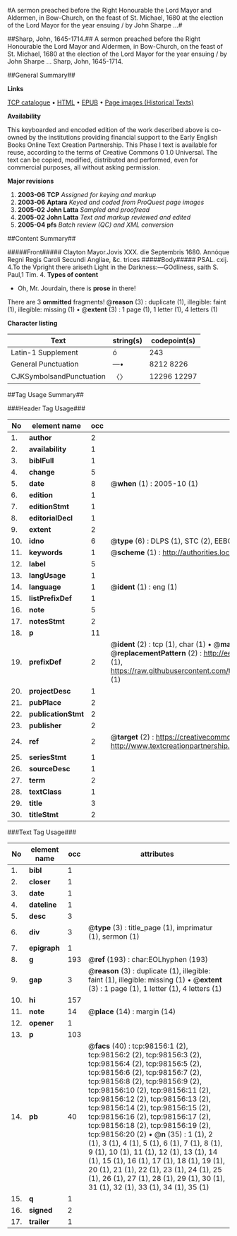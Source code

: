 #A sermon preached before the Right Honourable the Lord Mayor and Aldermen, in Bow-Church, on the feast of St. Michael, 1680 at the election of the Lord Mayor for the year ensuing / by John Sharpe ...#

##Sharp, John, 1645-1714.##
A sermon preached before the Right Honourable the Lord Mayor and Aldermen, in Bow-Church, on the feast of St. Michael, 1680 at the election of the Lord Mayor for the year ensuing / by John Sharpe ...
Sharp, John, 1645-1714.

##General Summary##

**Links**

[TCP catalogue](http://www.ota.ox.ac.uk/tcp/)  • 
[HTML](http://tei.it.ox.ac.uk/tcp/Texts-HTML/free/A59/A59559.html)  • 
[EPUB](http://tei.it.ox.ac.uk/tcp/Texts-EPUB/free/A59/A59559.epub) • 
[Page images (Historical Texts)](https://data.historicaltexts.jisc.ac.uk/view?pubId=eebo-13153788e&pageId=eebo-13153788e-98156-1)

**Availability**

This keyboarded and encoded edition of the
	       work described above is co-owned by the institutions
	       providing financial support to the Early English Books
	       Online Text Creation Partnership. This Phase I text is
	       available for reuse, according to the terms of Creative
	       Commons 0 1.0 Universal. The text can be copied,
	       modified, distributed and performed, even for
	       commercial purposes, all without asking permission.

**Major revisions**

1. __2003-06__ __TCP__ *Assigned for keying and markup*
1. __2003-06__ __Aptara__ *Keyed and coded from ProQuest page images*
1. __2005-02__ __John Latta__ *Sampled and proofread*
1. __2005-02__ __John Latta__ *Text and markup reviewed and edited*
1. __2005-04__ __pfs__ *Batch review (QC) and XML conversion*

##Content Summary##

#####Front#####
Clayton Mayor.Jovis XXX. die Septembris 1680. Annóque
Regni Regis Caroli Secundi Angliae, &c. trices
#####Body#####
PSAL. cxij. 4.To the Vpright there ariseth Light in the
Darkness:—GOdliness, saith S. Paul,1 Tim. 4.
**Types of content**

  * Oh, Mr. Jourdain, there is **prose** in there!

There are 3 **ommitted** fragments! 
 @__reason__ (3) : duplicate (1), illegible: faint (1), illegible: missing (1)  •  @__extent__ (3) : 1 page (1), 1 letter (1), 4 letters (1)

**Character listing**


|Text|string(s)|codepoint(s)|
|---|---|---|
|Latin-1 Supplement|ó|243|
|General Punctuation|—•|8212 8226|
|CJKSymbolsandPunctuation|〈〉|12296 12297|

##Tag Usage Summary##

###Header Tag Usage###

|No|element name|occ|attributes|
|---|---|---|---|
|1.|__author__|2||
|2.|__availability__|1||
|3.|__biblFull__|1||
|4.|__change__|5||
|5.|__date__|8| @__when__ (1) : 2005-10 (1)|
|6.|__edition__|1||
|7.|__editionStmt__|1||
|8.|__editorialDecl__|1||
|9.|__extent__|2||
|10.|__idno__|6| @__type__ (6) : DLPS (1), STC (2), EEBO-CITATION (1), OCLC (1), VID (1)|
|11.|__keywords__|1| @__scheme__ (1) : http://authorities.loc.gov/ (1)|
|12.|__label__|5||
|13.|__langUsage__|1||
|14.|__language__|1| @__ident__ (1) : eng (1)|
|15.|__listPrefixDef__|1||
|16.|__note__|5||
|17.|__notesStmt__|2||
|18.|__p__|11||
|19.|__prefixDef__|2| @__ident__ (2) : tcp (1), char (1)  •  @__matchPattern__ (2) : ([0-9\-]+):([0-9IVX]+) (1), (.+) (1)  •  @__replacementPattern__ (2) : http://eebo.chadwyck.com/downloadtiff?vid=$1&page=$2 (1), https://raw.githubusercontent.com/textcreationpartnership/Texts/master/tcpchars.xml#$1 (1)|
|20.|__projectDesc__|1||
|21.|__pubPlace__|2||
|22.|__publicationStmt__|2||
|23.|__publisher__|2||
|24.|__ref__|2| @__target__ (2) : https://creativecommons.org/publicdomain/zero/1.0/ (1), http://www.textcreationpartnership.org/docs/. (1)|
|25.|__seriesStmt__|1||
|26.|__sourceDesc__|1||
|27.|__term__|2||
|28.|__textClass__|1||
|29.|__title__|3||
|30.|__titleStmt__|2||


###Text Tag Usage###

|No|element name|occ|attributes|
|---|---|---|---|
|1.|__bibl__|1||
|2.|__closer__|1||
|3.|__date__|1||
|4.|__dateline__|1||
|5.|__desc__|3||
|6.|__div__|3| @__type__ (3) : title_page (1), imprimatur (1), sermon (1)|
|7.|__epigraph__|1||
|8.|__g__|193| @__ref__ (193) : char:EOLhyphen (193)|
|9.|__gap__|3| @__reason__ (3) : duplicate (1), illegible: faint (1), illegible: missing (1)  •  @__extent__ (3) : 1 page (1), 1 letter (1), 4 letters (1)|
|10.|__hi__|157||
|11.|__note__|14| @__place__ (14) : margin (14)|
|12.|__opener__|1||
|13.|__p__|103||
|14.|__pb__|40| @__facs__ (40) : tcp:98156:1 (2), tcp:98156:2 (2), tcp:98156:3 (2), tcp:98156:4 (2), tcp:98156:5 (2), tcp:98156:6 (2), tcp:98156:7 (2), tcp:98156:8 (2), tcp:98156:9 (2), tcp:98156:10 (2), tcp:98156:11 (2), tcp:98156:12 (2), tcp:98156:13 (2), tcp:98156:14 (2), tcp:98156:15 (2), tcp:98156:16 (2), tcp:98156:17 (2), tcp:98156:18 (2), tcp:98156:19 (2), tcp:98156:20 (2)  •  @__n__ (35) : 1 (1), 2 (1), 3 (1), 4 (1), 5 (1), 6 (1), 7 (1), 8 (1), 9 (1), 10 (1), 11 (1), 12 (1), 13 (1), 14 (1), 15 (1), 16 (1), 17 (1), 18 (1), 19 (1), 20 (1), 21 (1), 22 (1), 23 (1), 24 (1), 25 (1), 26 (1), 27 (1), 28 (1), 29 (1), 30 (1), 31 (1), 32 (1), 33 (1), 34 (1), 35 (1)|
|15.|__q__|1||
|16.|__signed__|2||
|17.|__trailer__|1||
